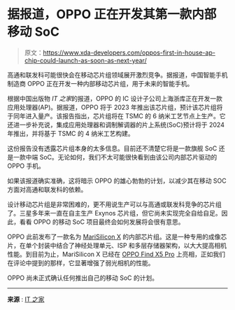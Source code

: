 # 据报道，OPPO 正在开发其第一款内部移动 SoC

> 原文：<https://www.xda-developers.com/oppos-first-in-house-ap-chip-could-launch-as-soon-as-next-year/>

高通和联发科可能很快会在移动芯片组领域展开激烈竞争。据报道，中国智能手机制造商 OPPO 正在开发一种内部移动芯片组，用于未来的智能手机。

根据中国出版物 *IT 之家*的报道，OPPO 的 IC 设计子公司上海浙库正在开发一款应用处理器(AP)。据报道，OPPO 将于 2023 年推出该芯片组，预计该芯片组将于同年进入量产。该报告指出，芯片组将在 TSMC 的 6 纳米工艺节点上生产。它还进一步补充说，集成应用处理器和调制解调器的片上系统(SoC)预计将于 2024 年推出，并将基于 TSMC 的 4 纳米工艺构建。

这份报告没有透露芯片组本身的太多信息。目前还不清楚它将是一款旗舰 SoC 还是一款中端 SoC。无论如何，我们不太可能很快看到由该公司内部芯片驱动的 OPPO 手机。

如果该报道确实准确，这将暗示 OPPO 的雄心勃勃的计划，以减少其在移动 SOC 方面对高通和联发科的依赖。

设计移动芯片组是非常困难的，更不用说生产可以与高通或联发科竞争的芯片组了。三星多年来一直在自主生产 Exynos 芯片组，但它尚未实现完全自给自足。因此，看看 OPPO 的移动 SoC 项目最终会如何发展将会很有意思。

OPPO 此前发布了一款名为 [MariSilicon X](https://www.xda-developers.com/oppo-marisilicon-x-preview/) 的内部芯片组。这是一种专用的成像芯片，在单个封装中结合了神经处理单元、ISP 和多层存储器架构，以大大提高相机性能。到目前为止，MariSilicon X 已经在 [OPPO Find X5 Pro](https://www.xda-developers.com/oppo-find-x5-pro-review/) 上亮相，正如我们在评论中提到的那样，它显著增强了弱光相机的性能。

OPPO 尚未正式确认任何推出自己的移动 SoC 的计划。

* * *

**来源** : [IT 之家](https://www.ithome.com/0/611/436.htm)